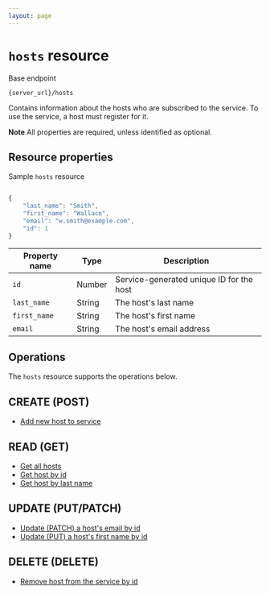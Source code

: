 ```yaml
---
layout: page
---
```

# `hosts` resource

Base endpoint

```shell
{server_url}/hosts
```

Contains information about the hosts who are subscribed to the service. To use the service, a host must register for it.

**Note** All properties are required, unless identified as optional.

## Resource properties

Sample `hosts` resource

```js

{
    "last_name": "Smith",
    "first_name": "Wallace",
    "email": "w.smith@example.com",
    "id": 1
}
```

| Property name | Type | Description |
| ------------- | ----------- | ----------- |
| `id` | Number | Service-generated unique ID for the host |
| `last_name` | String | The host's last name |
| `first_name` | String | The host's first name|
| `email` | String | The host's email address |

## Operations

The `hosts` resource supports the operations below.

## CREATE (POST)

* [Add new host to service](../api/users_CRUDref/create-add-new-host.md)

## READ (GET)

* [Get all hosts](../api/users_CRUDref/get-all-hosts.md)
* [Get host by id](../api/users_CRUDref/get-host-by-id.md)
* [Get host by last name](../api/users_CRUDref/get-host-by-last-name.md)

## UPDATE (PUT/PATCH)

* [Update (PATCH) a host's email by id](../api/users_CRUDref/update-patch-host-email-by-id.md)
* [Update (PUT) a host's first name by id](../api/users_CRUDref/update-put-host-firstname-by-id.md)

## DELETE (DELETE)

* [Remove host from the service by id](../api/users_CRUDref/delete-host-by-id.md)
